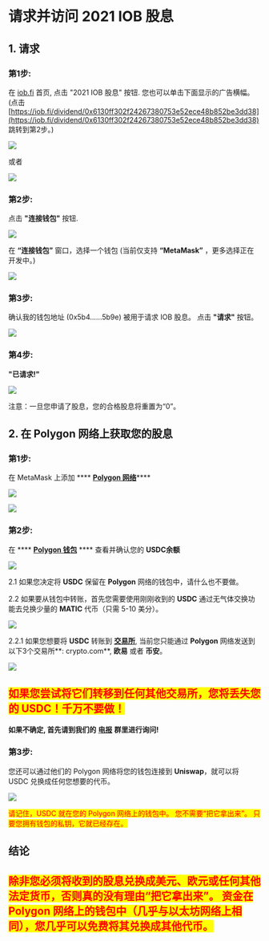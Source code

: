 # 请求并访问 2021 IOB 股息

## 1. 请求

### 第1步:&#x20;

在 [iob.fi](https://iob.fi) 首页, 点击 "2021 IOB 股息" 按钮. 您也可以单击下面显示的广告横幅。 (点击 [https://iob.fi/dividend/0x6130ff302f24267380753e52ece48b852be3dd38](https://iob.fi/dividend/0x6130ff302f24267380753e52ece48b852be3dd38) 跳转到第2步。)

![](<../.gitbook/assets/截屏2022-01-19 下午3.21.52.png>)

或者

![](../.gitbook/assets/WechatIMG3.png)

### 第2步:&#x20;

点击 **"连接钱包"** 按钮.

![](../.gitbook/assets/WX20220105-150257@2x.png)

在 **“连接钱包”** 窗口，选择一个钱包 (当前仅支持 **“MetaMask”** ，更多选择正在开发中。)

![](../.gitbook/assets/%E5%9B%BE%E7%89%87.png)

### 第3步: &#x20;

确认我的钱包地址 (0x5b4......5b9e) 被用于请求 IOB 股息。 点击 **"请求"** 按钮。

![](../.gitbook/assets/WX20220105-154325@2x.png)

### 第4步: &#x20;

**"已请求!"**&#x20;

![](<../.gitbook/assets/1641367146742 (1).jpg>)

注意：一旦您申请了股息，您的合格股息将重置为“0”。

## **2.** 在 Polygon 网络上获取您的股息

### 第1步:&#x20;

在 MetaMask 上添加 **** [**Polygon 网络**](https://docs.polygon.technology/docs/develop/metamask/config-polygon-on-metamask/)****

****![](../.gitbook/assets/wallet-faq-1.webp)****

****![](../.gitbook/assets/wallet-faq-2.webp)****

### 第2步:&#x20;

在 **** [**Polygon 钱包**](https://wallet.polygon.technology) **** 查看并确认您的 **USDC余额**

![](<../.gitbook/assets/1 (1).png>)

2.1 如果您决定将 **USDC** 保留在 **Polygon** 网络的钱包中，请什么也不要做。



2.2 如果要从钱包中转账，首先您需要使用刚刚收到的 **USDC** 通过无气体交换功能去兑换少量的 **MATIC** 代币（只需 5-10 美分）。

![](<../.gitbook/assets/2 (1).png>)

2.2.1 如果您想要将 **USDC** 转账到 [**交易所**](https://docs.polygon.technology/docs/faq/wallet-bridge-faq/#what-are-the-list-of-supported-exchanges-on-polygon), 当前您只能通过 **Polygon** 网络发送到以下3个交易所**: crypto.com**, **欧易** 或者 **币安**。

![](<../.gitbook/assets/截屏2022-01-19 下午1.27.12.png>)

## <mark style="color:red;">如果您尝试将它们转移到任何其他交易所，您将丢失您的 USDC！千万不要做！</mark>

**如果不确定, 首先请到我们的** [**电报**](https://t.me/+Swx7dK5JMJfBcXBm) **群里进行询问!**

### 第3步:

您还可以通过他们的 Polygon 网络将您的钱包连接到 **Uniswap**，就可以将 USDC 兑换成任何您想要的代币。

![](<../.gitbook/assets/截屏2022-01-19 下午4.17.00.png>)

<mark style="color:red;">请记住，USDC 就在您的 Polygon 网络上的钱包中。 您不需要“把它拿出来”。 只要您拥有钱包的私钥，它就已经存在。</mark>

## 结论

## <mark style="color:red;">除非您必须将收到的股息兑换成美元、欧元或任何其他法定货币，否则真的没有理由“把它拿出来”。 资金在 Polygon 网络上的钱包中（几乎与以太坊网络上相同），您几乎可以免费将其兑换成其他代币。</mark>
